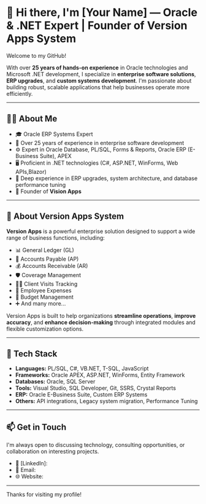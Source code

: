 # 👋 Hi there, I'm [Your Name] — Oracle & .NET Expert | Founder of Version Apps System

Welcome to my GitHub!

With over **25 years of hands-on experience** in Oracle technologies and Microsoft .NET development, I specialize in **enterprise software solutions**, **ERP upgrades**, and **custom systems development**. I'm passionate about building robust, scalable applications that help businesses operate more efficiently.

---

## 👨‍💻 About Me

- 🎓 Oracle ERP Systems Expert  
- 💼 Over 25 years of experience in enterprise software development  
- ⚙️ Expert in Oracle Database, PL/SQL, Forms & Reports, Oracle ERP (E-Business Suite), APEX  
- 🖥️ Proficient in .NET technologies (C#, ASP.NET, WinForms, Web APIs,Blazor)  
- 🧠 Deep experience in ERP upgrades, system architecture, and database performance tuning  
- 🚀 Founder of **Vision Apps**

---

## 🏢 About Version Apps System

**Version Apps** is a powerful enterprise solution designed to support a wide range of business functions, including:

- 📊 General Ledger (GL)  
- 🧾 Accounts Payable (AP)  
- 💰 Accounts Receivable (AR)  
- 🛡️ Coverage Management  
- 🧍‍♂️ Client Visits Tracking  
- 💼 Employee Expenses  
- 📅 Budget Management  
- ➕ And many more...

Version Apps is built to help organizations **streamline operations**, **improve accuracy**, and **enhance decision-making** through integrated modules and flexible customization options.

---

## 🔧 Tech Stack

- **Languages:** PL/SQL, C#, VB.NET, T-SQL, JavaScript  
- **Frameworks:** Oracle APEX, ASP.NET, WinForms, Entity Framework  
- **Databases:** Oracle, SQL Server  
- **Tools:** Visual Studio, SQL Developer, Git, SSRS, Crystal Reports  
- **ERP:** Oracle E-Business Suite, Custom ERP Systems  
- **Others:** API integrations, Legacy system migration, Performance Tuning

---

## 📫 Get in Touch

I'm always open to discussing technology, consulting opportunities, or collaboration on interesting projects.

- 💼 [LinkedIn]:
- 📧 Email:
- 🌐 Website:

---

Thanks for visiting my profile!

